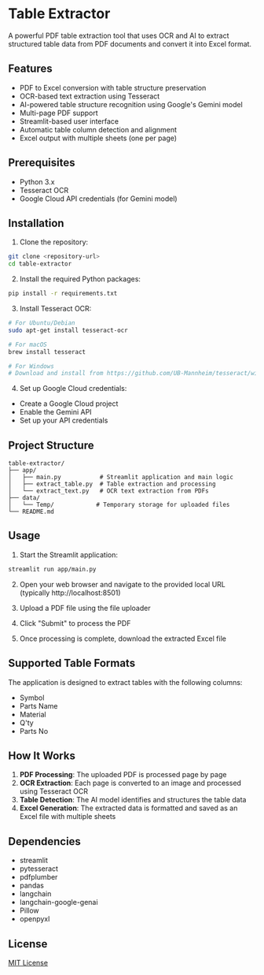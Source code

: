 # Table Extractor

A powerful PDF table extraction tool that uses OCR and AI to extract structured table data from PDF documents and convert it into Excel format.

## Features

- PDF to Excel conversion with table structure preservation
- OCR-based text extraction using Tesseract
- AI-powered table structure recognition using Google's Gemini model
- Multi-page PDF support
- Streamlit-based user interface
- Automatic table column detection and alignment
- Excel output with multiple sheets (one per page)

## Prerequisites

- Python 3.x
- Tesseract OCR
- Google Cloud API credentials (for Gemini model)

## Installation

1. Clone the repository:
```bash
git clone <repository-url>
cd table-extractor
```

2. Install the required Python packages:
```bash
pip install -r requirements.txt
```

3. Install Tesseract OCR:
```bash
# For Ubuntu/Debian
sudo apt-get install tesseract-ocr

# For macOS
brew install tesseract

# For Windows
# Download and install from https://github.com/UB-Mannheim/tesseract/wiki
```

4. Set up Google Cloud credentials:
- Create a Google Cloud project
- Enable the Gemini API
- Set up your API credentials

## Project Structure

```
table-extractor/
├── app/
│   ├── main.py           # Streamlit application and main logic
│   ├── extract_table.py  # Table extraction and processing
│   └── extract_text.py   # OCR text extraction from PDFs
├── data/
│   └── Temp/            # Temporary storage for uploaded files
└── README.md
```

## Usage

1. Start the Streamlit application:
```bash
streamlit run app/main.py
```

2. Open your web browser and navigate to the provided local URL (typically http://localhost:8501)

3. Upload a PDF file using the file uploader

4. Click "Submit" to process the PDF

5. Once processing is complete, download the extracted Excel file

## Supported Table Formats

The application is designed to extract tables with the following columns:
- Symbol
- Parts Name
- Material
- Q'ty
- Parts No

## How It Works

1. **PDF Processing**: The uploaded PDF is processed page by page
2. **OCR Extraction**: Each page is converted to an image and processed using Tesseract OCR
3. **Table Detection**: The AI model identifies and structures the table data
4. **Excel Generation**: The extracted data is formatted and saved as an Excel file with multiple sheets

## Dependencies

- streamlit
- pytesseract
- pdfplumber
- pandas
- langchain
- langchain-google-genai
- Pillow
- openpyxl

## License

[MIT License](https://github.com/yash-meshram/table-extractor?tab=MIT-1-ov-file)

